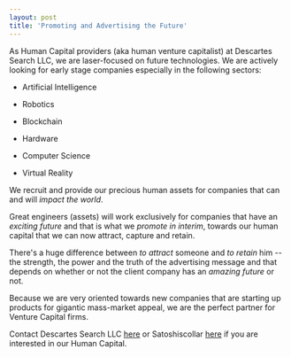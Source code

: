 ```yaml
---
layout: post
title: 'Promoting and Advertising the Future'
---
```


As Human Capital providers (aka human venture capitalist) at Descartes Search LLC, we are laser-focused on future technologies.
We are actively looking for early stage companies especially in the following sectors:

- Artificial Intelligence

- Robotics

- Blockchain

- Hardware

- Computer Science

- Virtual Reality 

We recruit and provide our precious human assets for companies that can and will _impact the world_.

Great engineers (assets) will work exclusively for companies that have an _exciting future_ and that is what we _promote in interim_, towards our human capital that we can now attract, capture and retain.

There's a huge difference between _to attract_ someone and _to retain_ him -- the strength, the power and the truth of the advertising message and that depends on whether or not the client company has an _amazing future_ or not.

Because we are very oriented towards new companies that are starting up products for gigantic mass-market appeal, we are the perfect partner for Venture Capital firms.

Contact Descartes Search LLC [here](http://descartes-search.com/contact_en.php) or Satoshiscollar [here](http://satoshiscollar.jp/im-hiring/) if you are interested in our Human Capital.


